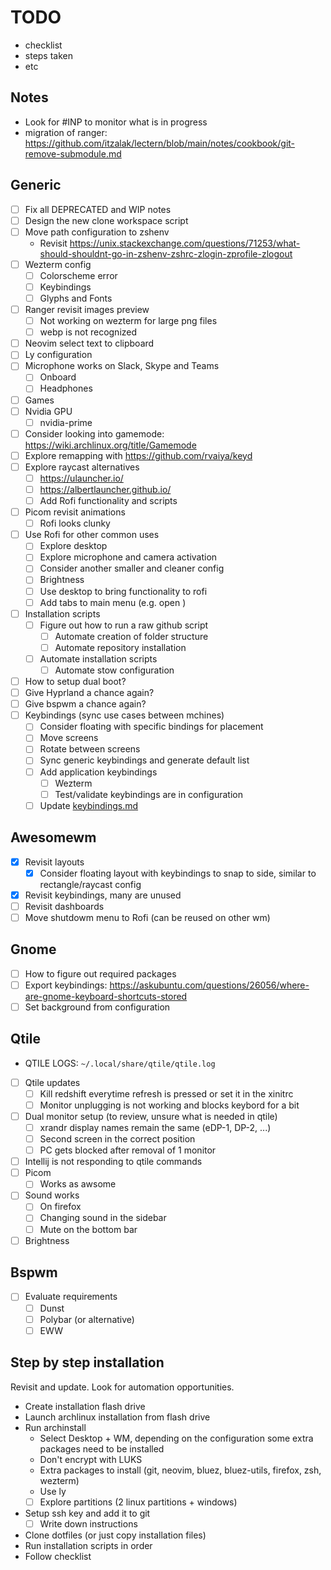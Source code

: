 # TODO

- checklist
- steps taken
- etc

## Notes

- Look for #INP to monitor what is in progress
- migration of ranger: <https://github.com/itzalak/lectern/blob/main/notes/cookbook/git-remove-submodule.md>

## Generic

- [ ] Fix all DEPRECATED and WIP notes
- [ ] Design the new clone workspace script
- [ ] Move path configuration to zshenv
    - Revisit <https://unix.stackexchange.com/questions/71253/what-should-shouldnt-go-in-zshenv-zshrc-zlogin-zprofile-zlogout>
- [ ] Wezterm config
    - [ ] Colorscheme error
    - [ ] Keybindings
    - [ ] Glyphs and Fonts
- [ ] Ranger revisit images preview
    - [ ] Not working on wezterm for large png files
    - [ ] webp is not recognized
- [ ] Neovim select text to clipboard
- [ ] Ly configuration
- [ ] Microphone works on Slack, Skype and Teams
    - [ ] Onboard
    - [ ] Headphones
- [ ] Games
- [ ] Nvidia GPU
    - [ ] nvidia-prime
- [ ] Consider looking into gamemode: <https://wiki.archlinux.org/title/Gamemode>
- [ ] Explore remapping with <https://github.com/rvaiya/keyd>
- [ ] Explore raycast alternatives
    - [ ] <https://ulauncher.io/>
    - [ ] <https://albertlauncher.github.io/>
    - [ ] Add Rofi functionality and scripts
- [ ] Picom revisit animations
    - [ ] Rofi looks clunky
- [ ] Use Rofi for other common uses
    - [ ] Explore desktop
    - [ ] Explore microphone and camera activation
    - [ ] Consider another smaller and cleaner config
    - [ ] Brightness
    - [ ] Use desktop to bring functionality to rofi
    - [ ] Add tabs to main menu (e.g. open )
- [ ] Installation scripts
    - [ ] Figure out how to run a raw github script
        - [ ] Automate creation of folder structure
        - [ ] Automate repository installation
    - [ ] Automate installation scripts
        - [ ] Automate stow configuration
- [ ] How to setup dual boot?
- [ ] Give Hyprland a chance again?
- [ ] Give bspwm a chance again?
- [ ] Keybindings (sync use cases between mchines)
    - [ ] Consider floating with specific bindings for placement
    - [ ] Move screens
    - [ ] Rotate between screens
    - [ ] Sync generic keybindings and generate default list
    - [ ] Add application keybindings
        - [ ] Wezterm
        - [ ] Test/validate keybindings are in configuration
    - [ ] Update [keybindings.md](keybindings.md)

## Awesomewm

- [x] Revisit layouts
    - [x] Consider floating layout with keybindings to snap to side, similar to rectangle/raycast config
- [x] Revisit keybindings, many are unused
- [ ] Revisit dashboards
- [ ] Move shutdowm menu to Rofi (can be reused on other wm)

## Gnome

- [ ] How to figure out required packages
- [ ] Export keybindings: <https://askubuntu.com/questions/26056/where-are-gnome-keyboard-shortcuts-stored>
- [ ] Set background from configuration

## Qtile

- QTILE LOGS: `~/.local/share/qtile/qtile.log`
- [ ] Qtile updates
    - [ ] Kill redshift everytime refresh is pressed or set it in the xinitrc
    - [ ] Monitor unplugging is not working and blocks keybord for a bit
- [ ] Dual monitor setup (to review, unsure what is needed in qtile)
    - [ ] xrandr display names remain the same (eDP-1, DP-2, ...)
    - [ ] Second screen in the correct position
    - [ ] PC gets blocked after removal of 1 monitor
- [ ] Intellij is not responding to qtile commands
- [ ] Picom
    - [ ] Works as awsome
- [ ] Sound works
    - [ ] On firefox
    - [ ] Changing sound in the sidebar
    - [ ] Mute on the bottom bar
- [ ] Brightness

## Bspwm

- [ ] Evaluate requirements
    - [ ] Dunst
    - [ ] Polybar (or alternative)
    - [ ] EWW

## Step by step installation

Revisit and update. Look for automation opportunities.

- Create installation flash drive
- Launch archlinux installation from flash drive
- Run archinstall
    - Select Desktop + WM, depending on the configuration some extra packages need to be installed
    - Don't encrypt with LUKS
    - Extra packages to install (git, neovim, bluez, bluez-utils, firefox, zsh, wezterm)
    - Use ly
    - [ ] Explore partitions (2 linux partitions + windows)
- Setup ssh key and add it to git
    - [ ] Write down instructions
- Clone dotfiles (or just copy installation files)
- Run installation scripts in order
- Follow checklist
